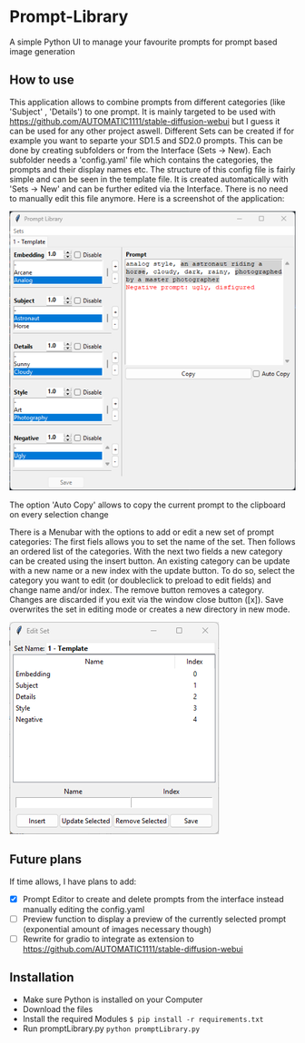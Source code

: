 # Prompt-Library
 A simple Python UI to manage your favourite prompts for prompt based image generation

## How to use
This application allows to combine prompts from different categories (like 'Subject' , 'Details') to one prompt. It is mainly targeted to be used with https://github.com/AUTOMATIC1111/stable-diffusion-webui but I guess it can be used for any other project aswell. Different Sets can be created if for example you want to separte your SD1.5 and SD2.0 prompts. This can be done by creating subfolders or from the Interface (Sets -> New). Each subfolder needs a 'config.yaml' file which contains the categories, the prompts and their display names etc. The structure of this config file is fairly simple and can be seen in the template file. It is created automatically with 'Sets -> New' and can be further edited via the Interface. There is no need to manually edit this file anymore.
Here is a screenshot of the application:

![Alt text](doc/PromptLibraryInterface.png "Interface of Prompt-Library")

The option 'Auto Copy' allows to copy the current prompt to the clipboard on every selection change

There is a Menubar with the options to add or edit a new set of prompt categories:
The first fiels allows you to set the name of the set. Then follows an ordered list of the categories. With the next two fields a new category can be created using the insert button. An existing category can be update with a new name or a new index with the update button. To do so, select the category you want to edit (or doubleclick to preload to edit fields) and change name and/or index. The remove button removes a category. Changes are discarded if you exit via the window close button ([x]). Save overwrites the set in editing mode or creates a new directory in new mode.

![Alt text](doc/PromptLibraryInterface_EditSet.png "Interface of Prompt-Library Edit Window")




## Future plans
If time allows, I have plans to add:
- [x] Prompt Editor to create and delete prompts from the interface instead manually editing the config.yaml
- [ ] Preview function to display a preview of the currently selected prompt (exponential amount of images necessary though)
- [ ] Rewrite for gradio to integrate as extension to https://github.com/AUTOMATIC1111/stable-diffusion-webui

## Installation
* Make sure Python is installed on your Computer
* Download the files
* Install the required Modules `$ pip install -r requirements.txt`
* Run promptLibrary.py `python promptLibrary.py`
